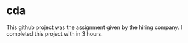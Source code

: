 # cda
This github project was the assignment given by the hiring company. I completed this project with in 3 hours.
